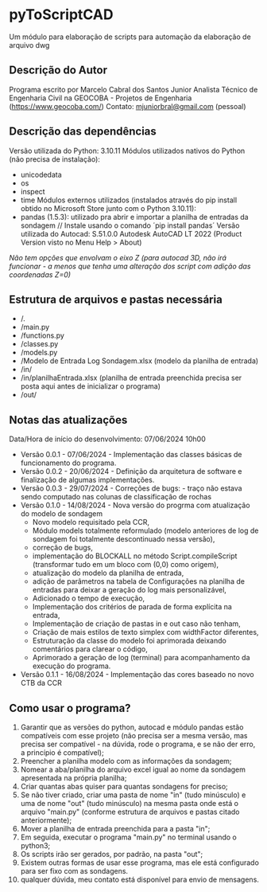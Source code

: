 # pyToScriptCAD
Um módulo para elaboração de scripts para automação da elaboração de arquivo dwg

## Descrição do Autor
Programa escrito por Marcelo Cabral dos Santos Junior
Analista Técnico de Engenharia Civil na GEOCOBA - Projetos de Engenharia (https://www.geocoba.com/)
Contato: mjuniorbral@gmail.com (pessoal)

## Descrição das dependências
Versão utilizada do Python: 3.10.11
Módulos utilizados nativos do Python (não precisa de instalação):
- unicodedata
- os
- inspect
- time
Módulos externos utilizados (instalados através do pip install obtido no Microsoft Store junto com o Python 3.10.11):
- pandas (1.5.3): utilizado pra abrir e importar a planilha de entradas da sondagem // Instale usando o comando ´pip install pandas´
Versão utilizada do Autocad: S.51.0.0 Autodesk AutoCAD LT 2022 (Product Version visto no Menu Help > About)

*Não tem opções que envolvam o eixo Z (para autocad 3D, não irá funcionar - a menos que tenha uma alteração dos script com adição das coordenadas Z=0)*

## Estrutura de arquivos e pastas necessária
- /.
- /main.py
- /functions.py
-  /classes.py
- /models.py
- /Modelo de Entrada Log Sondagem.xlsx      (modelo da planilha de entrada)
- /in/
- /in/planilhaEntrada.xlsx     (planilha de entrada preenchida precisa ser posta aqui antes de inicializar o programa)
- /out/

## Notas das atualizações
Data/Hora de início do desenvolvimento: 07/06/2024 10h00
- Versão 0.0.1 - 07/06/2024 - Implementação das classes básicas de funcionamento do programa.
- Versão 0.0.2 - 20/06/2024 - Definição da arquitetura de software e finalização de algumas implementações.
- Versão 0.0.3 - 29/07/2024 - Correções de bugs: - traço não estava sendo computado nas colunas de classificação de rochas
- Versão 0.1.0 - 14/08/2024 - Nova versão do progrma com atualização do modelo de sondagem
  - Novo modelo requisitado pela CCR,
  - Módulo models totalmente reformulado (modelo anteriores de log de sondagem foi totalmente descontinuado nessa versão),
  - correção de bugs,
  - implementação do BLOCKALL no método Script.compileScript (transformar tudo em um bloco com (0,0) como origem),
  - atualização do modelo da planilha de entrada,
  - adição de parâmetros na tabela de Configurações na planilha de entradas para deixar a geração do log mais personalizável,
  - Adicionado o tempo de execução,
  - Implementação dos critérios de parada de forma explícita na entrada,
  - Implementação de criação de pastas in e out caso não tenham,
  - Criação de mais estilos de texto simplex com widthFactor diferentes,
  - Estruturação da classe do modelo foi aprimorada deixando comentários para clarear o código,
  - Aprimorado a geração de log (terminal) para acompanhamento da execução do programa.
- Versão 0.1.1 - 16/08/2024 - Implementação das cores baseado no novo CTB da CCR

## Como usar o programa?
1. Garantir que as versões do python, autocad e módulo pandas estão compatíveis com esse projeto (não precisa ser a mesma versão, mas precisa ser compatível - na dúvida, rode o programa, e se não der erro, a princípio é compatível);
2. Preencher a planilha modelo com as informações da sondagem;
3. Nomear a aba/planilha do arquivo excel igual ao nome da sondagem apresentada na própria planilha;
4. Criar quantas abas quiser para quantas sondagens for preciso;
5. Se não tiver criado, criar uma pasta de nome "in" (tudo minúsculo) e uma de nome "out" (tudo minúsculo) na mesma pasta onde está o arquivo "main.py" (conforme estrutura de arquivos e pastas citado anteriormente);
6. Mover a planilha de entrada preenchida para a pasta "in";
7. Em seguida, executar o programa "main.py" no terminal usando o python3;
8. Os scripts irão ser gerados, por padrão, na pasta "out";
9. Existem outras formas de usar esse programa, mas ele está configurado para ser fixo com as sondagens.
10. qualquer dúvida, meu contato está disponível para envio de mensagens.
